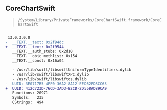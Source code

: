 ## CoreChartSwift

> `/System/Library/PrivateFrameworks/CoreChartSwift.framework/CoreChartSwift`

```diff

 13.0.3.0.0
-  __TEXT.__text: 0x2f94dc
+  __TEXT.__text: 0x2f9544
   __TEXT.__auth_stubs: 0x2d10
   __TEXT.__objc_methlist: 0x154
   __TEXT.__const: 0x16a04

   - /usr/lib/swift/libswiftUniformTypeIdentifiers.dylib
   - /usr/lib/swift/libswiftXPC.dylib
   - /usr/lib/swift/libswiftos.dylib
-  UUID: 3E0717B5-4FF0-36A2-8A12-EED52FD8CC63
+  UUID: 412C723D-76CD-3AD3-B2CD-2D558AD89CA9
   Functions: 20971
   Symbols:   235
   CStrings:  494

```
